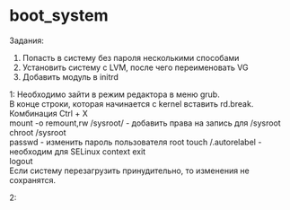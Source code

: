 # boot_system
Задания:  
1. Попасть в систему без пароля несколькими способами  
2. Установить систему с LVM, после чего переименовать VG  
3. Добавить модуль в initrd  

1:
Необходимо зайти в режим редактора в меню grub.  
В конце строки, которая начинается с kernel вставить rd.break.  
Комбинация Ctrl + X  
mount -o remount,rw /sysroot/  - добавить права на запись для /sysroot    
chroot /sysroot  
passwd  - изменить пароль пользователя root
touch /.autorelabel  - необходим для SELinux context
exit  
logout  
Если систему перезагрузить принудительно, то изменения не сохранятся.

2:  

